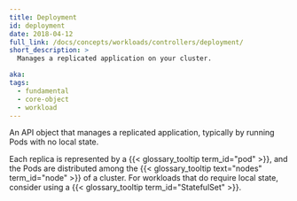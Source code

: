 ```yaml
---
title: Deployment
id: deployment
date: 2018-04-12
full_link: /docs/concepts/workloads/controllers/deployment/
short_description: >
  Manages a replicated application on your cluster.

aka:
tags:
  - fundamental
  - core-object
  - workload
---
```


An API object that manages a replicated application, typically by running Pods with no local state.

<!--more-->

Each replica is represented by a {{< glossary_tooltip term_id="pod" >}}, and the Pods are distributed among the
{{< glossary_tooltip text="nodes" term_id="node" >}} of a cluster.
For workloads that do require local state, consider using a {{< glossary_tooltip term_id="StatefulSet" >}}.
